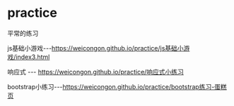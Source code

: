 # practice
平常的练习

js基础小游戏---https://weicongon.github.io/practice/js基础小游戏/index3.html

响应式 --- https://weicongon.github.io/practice/响应式小练习

bootstrap小练习---https://weicongon.github.io/practice/bootstrap练习-蛋糕页
